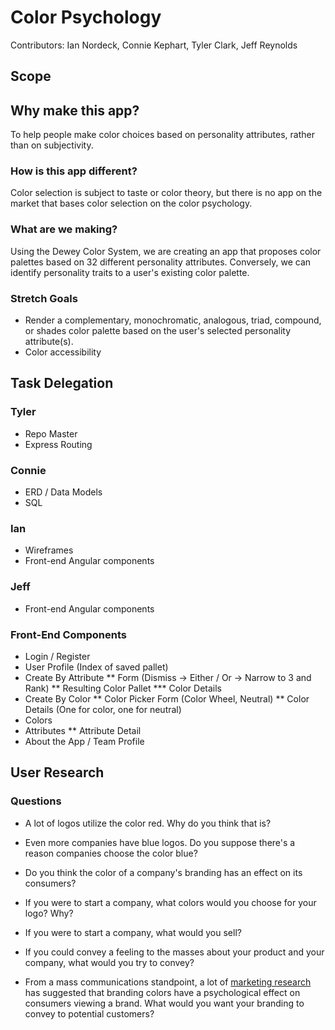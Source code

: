 # Color Psychology
Contributors:  Ian Nordeck, Connie Kephart, Tyler Clark, Jeff Reynolds

## Scope
## Why make this app?
To help people make color choices based on personality attributes, rather than on subjectivity.

### How is this app different?
Color selection is subject to taste or color theory, but there is no app on the market that bases color selection on the color psychology.

### What are we making?
Using the Dewey Color System, we are creating an app that proposes color palettes based on 32 different personality attributes. Conversely, we can identify personality traits to a user's existing color palette.

### Stretch Goals
* Render a complementary, monochromatic, analogous, triad, compound, or shades color palette based on the user's selected personality attribute(s).
* Color accessibility

## Task Delegation
### Tyler 
* Repo Master
* Express Routing

### Connie
* ERD / Data Models
* SQL

### Ian
* Wireframes
* Front-end Angular components

### Jeff
* Front-end Angular components

### Front-End Components
* Login / Register
* User Profile (Index of saved pallet)
* Create By Attribute
** Form (Dismiss -> Either / Or -> Narrow to 3 and Rank)
** Resulting Color Pallet
*** Color Details
* Create By Color
** Color Picker Form (Color Wheel, Neutral)
** Color Details (One for color, one for neutral)
* Colors
* Attributes
** Attribute Detail
* About the App / Team Profile

## User Research
### Questions
* A lot of logos utilize the color red. Why do you think that is?
* Even more companies have blue logos. Do you suppose there's a reason companies choose the color blue? 
* Do you think the color of a company's branding has an effect on its consumers?
* If you were to start a company, what colors would you choose for your logo? Why?

* If you were to start a company, what would you sell? 
* If you could convey a feeling to the masses about your product and your company, what would you try to convey? 
* From a mass communications standpoint, a lot of [marketing research](http://www.jstor.org/stable/3151897?seq=1#page_scan_tab_contents) has suggested that branding colors have a psychological effect on consumers viewing a brand. What would you want your branding to convey to potential customers?

